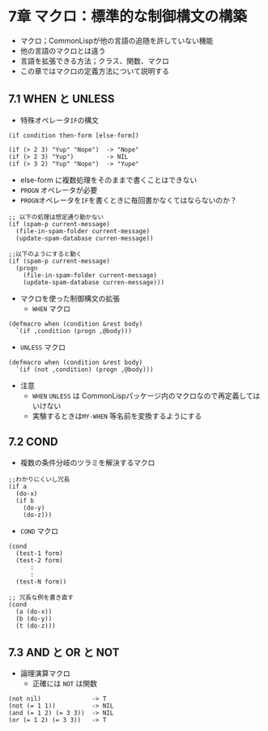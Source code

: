 # 7章 マクロ：標準的な制御構文の構築

- マクロ；CommonLispが他の言語の追随を許していない機能
- 他の言語のマクロとは違う
- 言語を拡張できる方法；クラス、関数、マクロ
- この章ではマクロの定義方法について説明する

## 7.1 WHEN と UNLESS

- 特殊オペレータ`IF`の構文
```
(if condition then-form [else-form])

(if (> 2 3) "Yup" "Nope")  -> "Nope"
(if (> 2 3) "Yup")         -> NIL
(if (> 3 2) "Yup" "Nope")  -> "Yupe"
```
  - else-form に複数処理をそのままで書くことはできない
  - `PROGN` オペレータが必要
  - `PROGN`オペレータを`IF`を書くときに毎回書かなくてはならないのか？
```
;; 以下の処理は想定通り動かない
(if (spam-p current-message)
  (file-in-spam-folder current-message)
  (update-spam-database curren-message))

;;以下のようにすると動く
(if (spam-p current-message)
  (progn
    (file-in-spam-folder current-message)
    (update-spam-database curren-message)))
```

- マクロを使った制御構文の拡張
  - `WHEN` マクロ
```
(defmacro when (condition &rest body)
  `(if ,condition (progn ,@body)))
```
  - `UNLESS` マクロ
```
(defmacro when (condition &rest body)
  `(if (not ,condition) (progn ,@body)))
```
- 注意
  - `WHEN` `UNLESS` は CommonLispパッケージ内のマクロなので再定義してはいけない
  - 実験するときは`MY-WHEN` 等名前を変換するようにする

## 7.2 COND

- 複数の条件分岐のツラミを解決するマクロ
```
;;わかりにくいし冗長
(if a
  (do-x)
  (if b
    (do-y)
    (do-z)))
```

- `COND` マクロ
```
(cond
  (test-1 form)
  (test-2 form)
      :
      :
  (test-N form))

;; 冗長な例を書き直す
(cond
  (a (do-x))
  (b (do-y))
  (t (do-z)))
```

## 7.3 AND と OR と NOT

- 論理演算マクロ
  - 正確には `NOT` は関数

```
(not nil)              -> T
(not (= 1 1))          -> NIL
(and (= 1 2) (= 3 3))  -> NIL
(or (= 1 2) (= 3 3))   -> T
```


